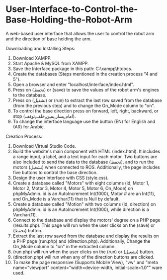 # User-Interface-to-Control-the-Base-Holding-the-Robot-Arm
A web-based user interface that allows the user to control the robot arm and the direction of base holding the arm.

Downloading and Installing Steps:
  1.	Download XAMPP.
  2.	Start Apache & MySQL from XAMPP.
  3.	Save the Interface package in this path: C:\xampp\htdocs.
  4.	Create the databases (Steps mentioned in the creation process "4 and 5"). 
  5.	Open a browser and enter "localhost/interface/index.html".
  6.	Press on (تحفظ) or (save) to save the values of the robot arm's engines to the database.
  7.	Press on (تشغيل) or (run) to extract the last row saved from the database (from the previous step) and to change the On_Mode column to "on".
  8.	To control the base direction press on forward, left, right, backward, or stop (امام,يسار,يمين,خلف,توقف).
  9.	To change the interface language use the button (EN) for English and (AR) for Arabic.


Creation Process:
  1.	Download Virtual Studio Code.
  2.	Build the website's main component with HTML (index.html). It includes a range input, a label, and a text input for each motor. Two buttons are also included to send the data to the database (تحفظ), and to run the motors (تشغيل) when connected to ROS. Additionally, the page includes five buttons to control the base direction.
  3.	Design the user interface with CSS (style.css).
  4.	Create a database called "Motors" with eight columns (id, Motor 1, Motor 2, Motor 3, Motor 4, Motor 5, Motor 6, On_Mode) on phpMyAdmin. id is an AutoIncrement Int(1000), Motor # are an Int(11), and On_Mode is a Varchar(11) that is Null by default.
  5.	Create a database called "Motion" with two columns (id, direction) on phpMyAdmin. id is an AutoIncrement Int(1000), while direction is a Varchar(11).
  6.	Connect to the database and display the motors' degree on a PHP page (results.php). This page will run when the user clicks on the (save) or (تحفظ) button. 
  7.	Extract the last row saved from the database and display the results on a PHP page (run.php) and (direction.php). Additionally, Change the On_Mode column to "on" in the extracted column.
  8.	(run.php) will run when the user clicks on the (run) or (تشغيل) button. 
  9.	(direction.php) will run when any of the direction buttons are clicked.
  10.	To make the page responsive (Supports Mobile View), "vw" and "meta name="viewport" content="width=device-width, initial-scale=1.0"" ware used.


